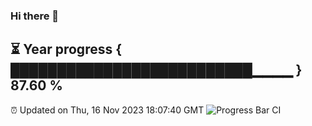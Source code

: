 ### Hi there 👋
⏳ Year progress { ██████████████████████████▁▁▁▁ } 87.60 %
---
⏰ Updated on Thu, 16 Nov 2023 18:07:40 GMT
![Progress Bar CI](https://github.com/Moyi321/Moyi321/workflows/Progress%20Bar%20CI/badge.svg)
